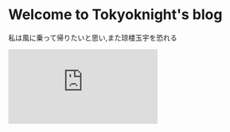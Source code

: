 # Welcome to Tokyoknight's blog

私は風に乗って帰りたいと思い,また琼楼玉宇を恐れる

![](https://random.52ecy.cn/randbg.php)
